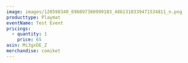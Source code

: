 ```yaml
---
image: images/120598340_696097360999103_4861310339471534811_n.png
producttype: Playmat
eventName: Test Event
pricings:
  - quantity: 1
    price: 65
asin: Mi3gxDE_Z
merchandise: comiket
---
```

